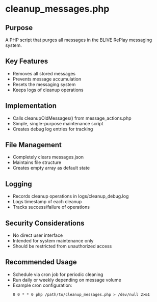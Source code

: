 # cleanup_messages.php

## Purpose
A PHP script that purges all messages in the BLIVE RePlay messaging system.

## Key Features
- Removes all stored messages
- Prevents message accumulation
- Resets the messaging system
- Keeps logs of cleanup operations

## Implementation
- Calls cleanupOldMessages() from message_actions.php
- Simple, single-purpose maintenance script
- Creates debug log entries for tracking

## File Management
- Completely clears messages.json
- Maintains file structure
- Creates empty array as default state

## Logging
- Records cleanup operations in logs/cleanup_debug.log
- Logs timestamp of each cleanup
- Tracks success/failure of operations

## Security Considerations
- No direct user interface
- Intended for system maintenance only
- Should be restricted from unauthorized access

## Recommended Usage
- Schedule via cron job for periodic cleaning
- Run daily or weekly depending on message volume
- Example cron configuration:
  ```
  0 0 * * 0 php /path/to/cleanup_messages.php > /dev/null 2>&1
  ```